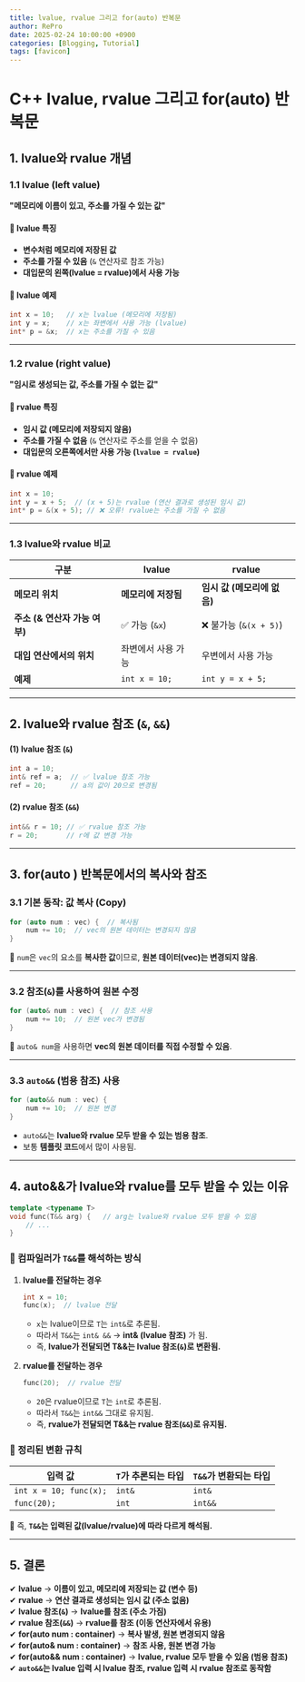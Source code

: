 ```yaml
---
title: lvalue, rvalue 그리고 for(auto) 반복문
author: RePro
date: 2025-02-24 10:00:00 +0900
categories: [Blogging, Tutorial]
tags: [favicon]
---
```


# C++ lvalue, rvalue 그리고 for(auto) 반복문

## 1. lvalue와 rvalue 개념

### 1.1 lvalue (left value)
**"메모리에 이름이 있고, 주소를 가질 수 있는 값"**

#### 🔹 lvalue 특징
- **변수처럼 메모리에 저장된 값**
- **주소를 가질 수 있음** (`&` 연산자로 참조 가능)
- **대입문의 왼쪽(lvalue = rvalue)에서 사용 가능**

#### 🔹 lvalue 예제
```cpp
int x = 10;   // x는 lvalue (메모리에 저장됨)
int y = x;    // x는 좌변에서 사용 가능 (lvalue)
int* p = &x;  // x는 주소를 가질 수 있음
```

---

### 1.2 rvalue (right value)
**"임시로 생성되는 값, 주소를 가질 수 없는 값"**

#### 🔹 rvalue 특징
- **임시 값 (메모리에 저장되지 않음)**
- **주소를 가질 수 없음** (`&` 연산자로 주소를 얻을 수 없음)
- **대입문의 오른쪽에서만 사용 가능 (`lvalue = rvalue`)**

#### 🔹 rvalue 예제
```cpp
int x = 10; 
int y = x + 5;  // (x + 5)는 rvalue (연산 결과로 생성된 임시 값)
int* p = &(x + 5); // ❌ 오류! rvalue는 주소를 가질 수 없음
```

---

### 1.3 lvalue와 rvalue 비교

| 구분 | lvalue | rvalue |
|------|-----------------|------------------|
| **메모리 위치** | **메모리에 저장됨** | **임시 값 (메모리에 없음)** |
| **주소 (& 연산자 가능 여부)** | ✅ 가능 (`&x`) | ❌ 불가능 (`&(x + 5)`) |
| **대입 연산에서의 위치** | 좌변에서 사용 가능 | 우변에서 사용 가능 |
| **예제** | `int x = 10;` | `int y = x + 5;` |

---

## 2. lvalue와 rvalue 참조 (`&`, `&&`)

#### (1) lvalue 참조 (`&`)
```cpp
int a = 10;
int& ref = a;  // ✅ lvalue 참조 가능
ref = 20;      // a의 값이 20으로 변경됨
```

#### (2) rvalue 참조 (`&&`)
```cpp
int&& r = 10; // ✅ rvalue 참조 가능
r = 20;       // r에 값 변경 가능
```

---

## 3. for(auto ) 반복문에서의 복사와 참조

### 3.1 기본 동작: 값 복사 (Copy)
```cpp
for (auto num : vec) {  // 복사됨
    num += 10;  // vec의 원본 데이터는 변경되지 않음
}
```
🔹 `num`은 `vec`의 요소를 **복사한 값**이므로, **원본 데이터(vec)는 변경되지 않음**.

---

### 3.2 참조(`&`)를 사용하여 원본 수정
```cpp
for (auto& num : vec) {  // 참조 사용
    num += 10;  // 원본 vec가 변경됨
}
```
🔹 `auto& num`을 사용하면 **vec의 원본 데이터를 직접 수정할 수 있음**.

---

### 3.3 `auto&&` (범용 참조) 사용
```cpp
for (auto&& num : vec) {
    num += 10;  // 원본 변경
}
```
- `auto&&`는 **lvalue와 rvalue 모두 받을 수 있는 범용 참조**.
- 보통 **템플릿 코드**에서 많이 사용됨.

---

## 4. auto&&가 lvalue와 rvalue를 모두 받을 수 있는 이유

```cpp
template <typename T>
void func(T&& arg) {   // arg는 lvalue와 rvalue 모두 받을 수 있음
    // ...
}
```

### 🔹 컴파일러가 `T&&`를 해석하는 방식

1. **lvalue를 전달하는 경우**
   ```cpp
   int x = 10;
   func(x);  // lvalue 전달
   ```
   - `x`는 lvalue이므로 `T`는 `int&`로 추론됨.
   - 따라서 `T&&`는 `int& &&` → **int& (lvalue 참조)** 가 됨.
   - 즉, **lvalue가 전달되면 T&&는 lvalue 참조(`&`)로 변환됨.**

2. **rvalue를 전달하는 경우**
   ```cpp
   func(20);  // rvalue 전달
   ```
   - `20`은 rvalue이므로 `T`는 `int`로 추론됨.
   - 따라서 `T&&`는 `int&&` 그대로 유지됨.
   - 즉, **rvalue가 전달되면 T&&는 rvalue 참조(`&&`)로 유지됨.**

### 🔹 정리된 변환 규칙
| 입력 값 | `T`가 추론되는 타입 | `T&&`가 변환되는 타입 |
|---------|----------------|----------------|
| `int x = 10; func(x);` | `int&` | `int&` |
| `func(20);` | `int` | `int&&` |

🔹 즉, **`T&&`는 입력된 값(lvalue/rvalue)에 따라 다르게 해석됨.**

---

## 5. 결론

✔ **lvalue** → **이름이 있고, 메모리에 저장되는 값 (변수 등)**  
✔ **rvalue** → **연산 결과로 생성되는 임시 값 (주소 없음)**  
✔ **lvalue 참조(`&`)** → **lvalue를 참조 (주소 가짐)**  
✔ **rvalue 참조(`&&`)** → **rvalue를 참조 (이동 연산자에서 유용)**  
✔ **for(auto num : container)** → **복사 발생, 원본 변경되지 않음**  
✔ **for(auto& num : container)** → **참조 사용, 원본 변경 가능**  
✔ **for(auto&& num : container)** → **lvalue, rvalue 모두 받을 수 있음 (범용 참조)**  
✔ **`auto&&`는 lvalue 입력 시 lvalue 참조, rvalue 입력 시 rvalue 참조로 동작함**

